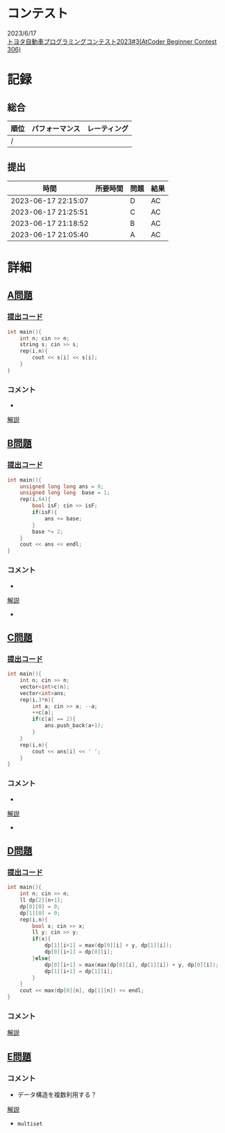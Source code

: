 # コンテスト
2023/6/17<br>
[トヨタ自動車プログラミングコンテスト2023#3(AtCoder Beginner Contest 306)](https://atcoder.jp/contests/abc306)

# 記録
## 総合
|  順位  |  パフォーマンス  | レーティング |
| ---- | ---- | ---- |
|   /   |  |  |

## 提出
|  時間  |  所要時間  |  問題  | 結果 |
| ---- | ---- | ---- | ---- |
| 2023-06-17 22:15:07 |  | D | AC |
| 2023-06-17 21:25:51 |  | C | AC |
| 2023-06-17 21:18:52 |  | B | AC |
| 2023-06-17 21:05:40 |  | A | AC |


# 詳細
## [A問題](https://atcoder.jp/contests/abc306/tasks/abc306_a)
### [提出コード](https://atcoder.jp/contests/abc306/submissions/42326405)
```c++
int main(){
    int n; cin >> n;
    string s; cin >> s;
    rep(i,n){
        cout << s[i] << s[i];
    }
} 
```

### コメント

* 

[解説](https://atcoder.jp/contests/abc306/editorial/6605)


## [B問題](https://atcoder.jp/contests/abc306/tasks/abc306_b)
### [提出コード](https://atcoder.jp/contests/abc306/submissions/42339125)
```c++
int main(){
    unsigned long long ans = 0;
    unsigned long long  base = 1;
    rep(i,64){
        bool isF; cin >> isF;
        if(isF){
            ans += base;
        }
        base *= 2;
    }
    cout << ans << endl;
}   
```

### コメント

* 

[解説](https://atcoder.jp/contests/abc306/editorial/6599)

* 


## [C問題](https://atcoder.jp/contests/abc306/tasks/abc306_c)
### [提出コード](https://atcoder.jp/contests/abc306/submissions/42343096)

```c++
int main(){
    int n; cin >> n;
    vector<int>c(n);
    vector<int>ans;
    rep(i,3*n){
        int a; cin >> a; --a;
        ++c[a];
        if(c[a] == 2){
            ans.push_back(a+1);
        }
    }
    rep(i,n){
        cout << ans[i] << ' ';
    }
}   
```

### コメント
* 

[解説](https://atcoder.jp/contests/abc306/editorial/6600)

* 


## [D問題](https://atcoder.jp/contests/abc306/tasks/abc306_d)
### [提出コード](https://atcoder.jp/contests/abc306/submissions/42358683)

```c++
int main(){
    int n; cin >> n;
    ll dp[2][n+1];
    dp[0][0] = 0;
    dp[1][0] = 0;
    rep(i,n){
        bool x; cin >> x;
        ll y; cin >> y;
        if(x){
            dp[1][i+1] = max(dp[0][i] + y, dp[1][i]);
            dp[0][i+1] = dp[0][i];
        }else{
            dp[0][i+1] = max(max(dp[0][i], dp[1][i]) + y, dp[0][i]);
            dp[1][i+1] = dp[1][i];
        }
    }
    cout << max(dp[0][n], dp[1][n]) << endl;
}  
```

### コメント

[解説](https://atcoder.jp/contests/abc306/editorial/6606)


## [E問題](https://atcoder.jp/contests/abc306/tasks/abc306_e)

### コメント
* データ構造を複数利用する？

[解説](https://atcoder.jp/contests/abc306/editorial/6607)

* ```multiset```